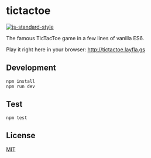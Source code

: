 # tictactoe

[![js-standard-style](https://img.shields.io/badge/code%20style-standard-brightgreen.svg?style=flat)](https://github.com/feross/standard)

The famous TicTacToe game in a few lines of vanilla ES6.

Play it right here in your browser: http://tictactoe.layfla.gs

## Development

```
npm install
npm run dev
```

## Test

```
npm test
```

## License

[MIT](LICENSE)

